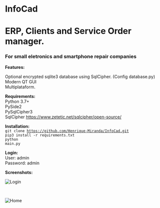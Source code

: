 # InfoCad
# ERP, Clients and Service Order manager.

<h3>For small eletronics and smartphone repair companies</h3>

<b>Features:</b><br>

Optional encrypted sqlite3 database using SqlCipher. (Config database.py)<br>
Modern QT GUI<br>
Multiplataform.<br>

<b>Requirements:</b><br>
Python 3.7+<br>
PySide2<br>
PySqlCipher3<br>
SqlCipher https://www.zetetic.net/sqlcipher/open-source/<br>

<b>Installation:</b><br>
<code>git clone https://github.com/Henrique-Miranda/InfoCad.git</code><br>
<code>pip3 install -r requirements.txt</code><br>
<code>python main.py</code><br>

<b>Login:</b><br>
User: admin<br>
Password: admin<br>

<b>Screenshots:</b><br>

 ![Login](https://raw.githubusercontent.com/Henrique-Miranda/InfoCad/master/Screenshots/login.png
 "Login")

 <br>

 ![Home](https://raw.githubusercontent.com/Henrique-Miranda/InfoCad/master/Screenshots/home.png
 "Home")
